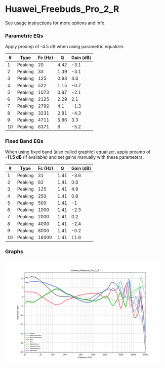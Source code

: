 # Huawei_Freebuds_Pro_2_R
See [usage instructions](https://github.com/jaakkopasanen/AutoEq#usage) for more options and info.

### Parametric EQs
Apply preamp of -4.5 dB when using parametric equalizer.

|   # | Type    |   Fc (Hz) |    Q |   Gain (dB) |
|-----|---------|-----------|------|-------------|
|   1 | Peaking |        20 | 4.42 |        -3.1 |
|   2 | Peaking |        33 | 1.39 |        -3.1 |
|   3 | Peaking |       125 | 0.93 |         4.6 |
|   4 | Peaking |       522 | 1.15 |        -0.7 |
|   5 | Peaking |      1073 | 0.87 |        -2.1 |
|   6 | Peaking |      2125 | 2.29 |         2.1 |
|   7 | Peaking |      2792 | 4.1  |        -1.3 |
|   8 | Peaking |      3231 | 2.81 |        -4.3 |
|   9 | Peaking |      4711 | 5.86 |         3.3 |
|  10 | Peaking |      6371 | 6    |        -5.2 |

### Fixed Band EQs
When using fixed band (also called graphic) equalizer, apply preamp of **-11.5 dB** (if available) and set gains manually with these parameters.

|   # | Type    |   Fc (Hz) |    Q |   Gain (dB) |
|-----|---------|-----------|------|-------------|
|   1 | Peaking |        31 | 1.41 |        -3.6 |
|   2 | Peaking |        62 | 1.41 |         0.6 |
|   3 | Peaking |       125 | 1.41 |         4.8 |
|   4 | Peaking |       250 | 1.41 |         0.8 |
|   5 | Peaking |       500 | 1.41 |        -1   |
|   6 | Peaking |      1000 | 1.41 |        -2.3 |
|   7 | Peaking |      2000 | 1.41 |         0.2 |
|   8 | Peaking |      4000 | 1.41 |        -2.4 |
|   9 | Peaking |      8000 | 1.41 |        -0.2 |
|  10 | Peaking |     16000 | 1.41 |        11.6 |

### Graphs
![](./Huawei_Freebuds_Pro_2_R.png)
